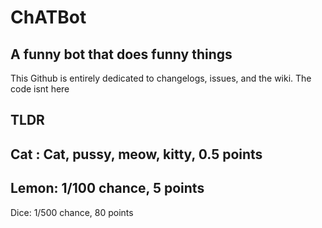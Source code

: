 # ChATBot
A funny bot that does funny things
------------------------------------
This Github is entirely dedicated to changelogs, issues, and the wiki. The code isnt here
 
 
 
 TLDR
 -
 Cat : Cat, pussy, meow, kitty, 0.5 points
 -
 Lemon: 1/100 chance, 5 points
 -
 Dice: 1/500 chance, 80 points
 
